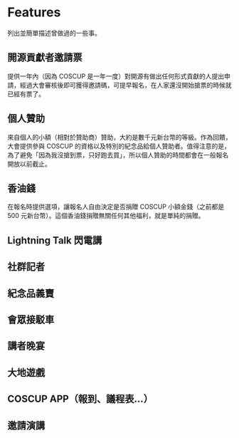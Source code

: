 # Features

列出並簡單描述曾做過的一些事。

## 開源貢獻者邀請票

提供一年內（因為 COSCUP 是一年一度）對開源有做出任何形式貢獻的人提出申請，經過大會審核後即可獲得邀請碼，可提早報名，在人家還沒開始搶票的時候就已經有票了。

## 個人贊助

來自個人的小額（相對於贊助商）贊助，大約是數千元新台幣的等級。作為回饋，大會提供參與 COSCUP 的資格以及特別的紀念品給個人贊助者。值得注意的是，為了避免「因為我沒搶到票，只好跑去買」，所以個人贊助的時間都會在一般報名開放以前截止。

## 香油錢

在報名時提供選項，讓報名人自由決定是否捐贈 COSCUP 小額金錢（之前都是 500 元新台幣）。這個香油錢捐贈無關任何其他福利，就是單純的捐贈。

## Lightning Talk 閃電講

## 社群記者

## 紀念品義賣

## 會眾接駁車

## 講者晚宴

## 大地遊戲

## COSCUP APP（報到、議程表...）

## 邀請演講




